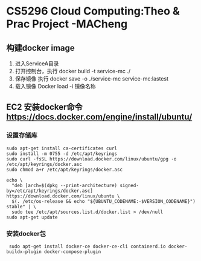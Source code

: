 # CS5296 Cloud Computing:Theo & Prac Project -MACheng
## 构建docker image
1. 进入ServiceA目录
2. 打开控制台，执行 docker build -t service-mc ./
3. 保存镜像 执行 docker save -o ./service-mc service-mc:lastest
4. 载入镜像 Docker load -i 镜像名称

## EC2 安装docker命令 https://docs.docker.com/engine/install/ubuntu/
### 设置存储库
``` sudo apt-get update
sudo apt-get install ca-certificates curl
sudo install -m 0755 -d /etc/apt/keyrings
sudo curl -fsSL https://download.docker.com/linux/ubuntu/gpg -o /etc/apt/keyrings/docker.asc
sudo chmod a+r /etc/apt/keyrings/docker.asc

echo \
  "deb [arch=$(dpkg --print-architecture) signed-by=/etc/apt/keyrings/docker.asc] https://download.docker.com/linux/ubuntu \
  $(. /etc/os-release && echo "${UBUNTU_CODENAME:-$VERSION_CODENAME}") stable" | \
  sudo tee /etc/apt/sources.list.d/docker.list > /dev/null
sudo apt-get update
```
### 安装docker包

``` sudo apt-get install docker-ce docker-ce-cli containerd.io docker-buildx-plugin docker-compose-plugin```  
